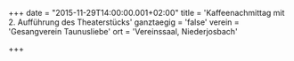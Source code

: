+++
date = "2015-11-29T14:00:00.001+02:00"
title = 'Kaffeenachmittag mit 2. Aufführung des Theaterstücks'
ganztaegig = 'false'
verein = 'Gesangverein Taunusliebe'
ort = 'Vereinssaal, Niederjosbach'

+++

      
